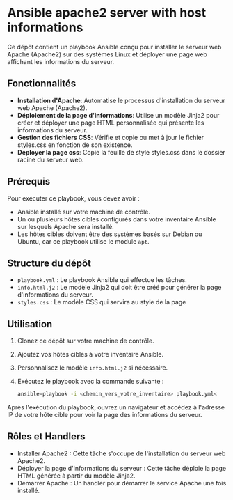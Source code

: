 # Ansible apache2 server with host informations

Ce dépôt contient un playbook Ansible conçu pour installer le serveur web Apache (Apache2) sur des systèmes Linux et déployer une page web affichant les informations du serveur.

## Fonctionnalités

- **Installation d'Apache**: Automatise le processus d'installation du serveur web Apache (Apache2).
- **Déploiement de la page d'informations**: Utilise un modèle Jinja2 pour créer et déployer une page HTML personnalisée qui présente les informations du serveur.
- **Gestion des fichiers CSS**: Vérifie et copie ou met à jour le fichier styles.css en fonction de son existence.
- **Déployer la page css**: Copie la feuille de style styles.css dans le dossier racine du serveur web.

## Prérequis

Pour exécuter ce playbook, vous devez avoir :

- Ansible installé sur votre machine de contrôle.
- Un ou plusieurs hôtes cibles configurés dans votre inventaire Ansible sur lesquels Apache sera installé.
- Les hôtes cibles doivent être des systèmes basés sur Debian ou Ubuntu, car ce playbook utilise le module `apt`.

## Structure du dépôt

- `playbook.yml` : Le playbook Ansible qui effectue les tâches.
- `info.html.j2` : Le modèle Jinja2 qui doit être créé pour générer la page d'informations du serveur.
- `styles.css` : Le modèle CSS qui servira au style de la page

## Utilisation

1. Clonez ce dépôt sur votre machine de contrôle.
2. Ajoutez vos hôtes cibles à votre inventaire Ansible.
3. Personnalisez le modèle `info.html.j2` si nécessaire.
4. Exécutez le playbook avec la commande suivante :

   ```bash
   ansible-playbook -i <chemin_vers_votre_inventaire> playbook.yml<
   ```
Après l'exécution du playbook, ouvrez un navigateur et accédez à l'adresse IP de votre hôte cible pour voir la page des informations du serveur.

## Rôles et Handlers

- Installer Apache2 : Cette tâche s'occupe de l'installation du serveur web Apache2.
- Déployer la page d'informations du serveur : Cette tâche déploie la page HTML générée à partir du modèle Jinja2.
- Démarrer Apache : Un handler pour démarrer le service Apache une fois installé.

